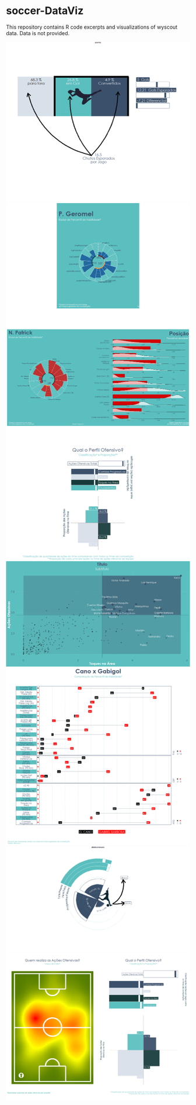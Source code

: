 # soccer-DataViz
This repository contains R code excerpts and visualizations of wyscout data.
Data is not provided.


![alt text](https://raw.githubusercontent.com/arthurbnetto/soccer-DataViz/master/Rplot.png)
![alt text](https://raw.githubusercontent.com/arthurbnetto/soccer-DataViz/master/Rplot01.png)
![alt text](https://raw.githubusercontent.com/arthurbnetto/soccer-DataViz/master/Rplot02.png)
![alt text](https://raw.githubusercontent.com/arthurbnetto/soccer-DataViz/master/Rplot05.png)
![alt text](https://raw.githubusercontent.com/arthurbnetto/soccer-DataViz/master/Rplot1.png)
![alt text](https://raw.githubusercontent.com/arthurbnetto/soccer-DataViz/master/Rplot3.png)
![alt text](https://raw.githubusercontent.com/arthurbnetto/soccer-DataViz/master/Rplot4.png)
![alt text](https://raw.githubusercontent.com/arthurbnetto/soccer-DataViz/master/Rplot6.png)
